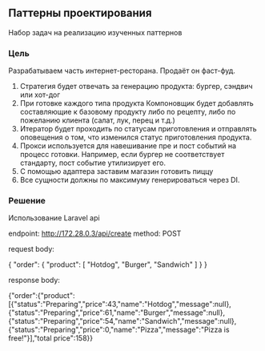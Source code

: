 
## Паттерны проектирования

Набор задач на реализацию изученных паттернов

### Цель

Разрабатываем часть интернет-ресторана. Продаёт он фаст-фуд.

1. Стратегия будет отвечать за генерацию продукта: бургер, сэндвич или хот-дог
2. При готовке каждого типа продукта Компоновщик будет добавлять составляющие к базовому продукту либо по рецепту, либо по пожеланию клиента (салат, лук, перец и т.д.)
3. Итератор будет проходить по статусам приготовления и отправлять оповещения о том, что изменился статус приготовления продукта.
4. Прокси используется для навешивание пре и пост событий на процесс готовки. Например, если бургер не соответствует стандарту, пост событие утилизирует его.
5. С помощью адаптера заставим магазин готовить пиццу
6. Все сущности должны по максимуму генерироваться через DI.

### Решение

Использование Laravel api

endpoint: http://172.28.0.3/api/create
method: POST

request body:

{
"order":
{
"product": [
"Hotdog",
"Burger",
"Sandwich"
]
}
}

response body:

{"order":{"product":[{"status":"Preparing","price":43,"name":"Hotdog","message":null},{"status":"Preparing","price":61,"name":"Burger","message":null},{"status":"Preparing","price":54,"name":"Sandwich","message":null},{"status":"Preparing","price":0,"name":"Pizza","message":"Pizza is free!"}],"total price":158}}

